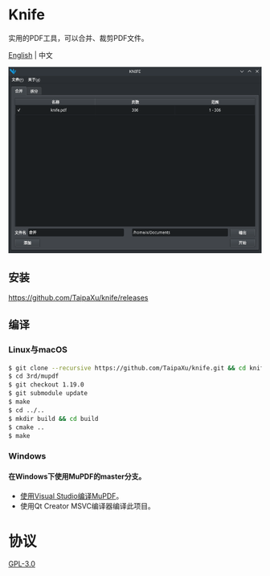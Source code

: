 # Knife

实用的PDF工具，可以合并、裁剪PDF文件。

[English](./README.md) | 中文

![](./app_ZH.png)

## 安装

https://github.com/TaipaXu/knife/releases

## 编译

### Linux与macOS

```sh
$ git clone --recursive https://github.com/TaipaXu/knife.git && cd knife
$ cd 3rd/mupdf
$ git checkout 1.19.0
$ git submodule update
$ make
$ cd ../..
$ mkdir build && cd build
$ cmake ..
$ make
```

### Windows

#### 在Windows下使用MuPDF的master分支。

* [使用Visual Studio编译MuPDF](https://mupdf.com/docs/building.html)。
* 使用Qt Creator MSVC编译器编译此项目。

# 协议

[GPL-3.0](LICENSE)
